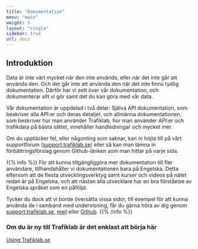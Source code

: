 ```yaml
---
title: "Dokumentation"
menu: "main"
weight: 5 
layout: "single"
sidebar: true 
url: docs
---
```


## Introduktion

Data är inte värt mycket när den inte används, eller när det inte går att använda den. Och det går inte att använda den
när det inte finns tydlig dokumentation. Därför har vi sett över vår dokumentation, och dokumenterar allt vi gör samt
det du kan göra med vår data.

<!-- more -->

Vår dokumentation är uppdelad i två delar: Själva API dokumentation, som beskriver alla API:er och deras detaljer, och
allmänna dokumentationen, som beskriver hur man använder Trafiklab, hur man använder API:er och trafikdata på bästa
sättet, innehåller handledningar och mycket mer.

Om du upptäcker fel, eller någonting som saknar, kan ni höjta till på vårt supportforum
([support.trafiklab.se](https://support.trafiklab.se)) eller så kan man lämna in förbättringsförslag genom Github-länken
som man hittar på varje sida.

{{% info %}} För att kunna tillgängliggöra mer dokumentation till fler användare, tillhandahåller vi dokumentationen
bara på Engelska. Detta eftersom att de flesta utvecklingsverktyg samt kurser och videos på nätet redan är på Engelska,
och att nästan alla utvecklare har en bra förståelse av Engelska språket som en påföljd.

Tycker du dock att vi borde översätta vissa sidor, till exempel för att kunna använda de i samband med undervisning, får
du gärna höra av dig genom [support.trafiklab.se](https://support.trafiklab.se), [mejl](mailto:info@trafiklab.se) eller
[Github](https://github.com/trafiklab/trafiklab.se). {{% /info %}}

### Om du är ny till Trafiklab är det enklast att börja här

[Using Trafiklab.se](/sv/docs/using-trafiklab/)